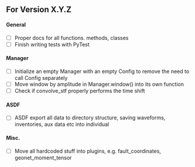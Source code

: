 ## For Version X.Y.Z

#### General
- [ ] Proper docs for all functions. methods, classes 
- [ ] Finish writing tests with PyTest

#### Manager
- [ ] Initialize an empty Manager with an empty Config to remove the need to call Config separately
- [ ] Move window by amplitude in Manager.window() into its own function
- [ ] Check if convolve_stf properly performs the time shift

#### ASDF
- [ ] ASDF export all data to directory structure, saving waveforms, inventories, aux data etc into individual 

#### Misc.
- [ ] Move all hardcoded stuff into plugins, e.g. fault_coordinates, geonet_moment_tensor

